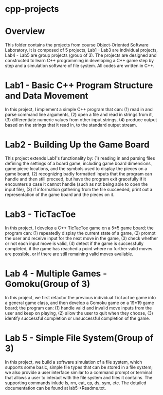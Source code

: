# cpp-projects

# Overview

This folder contains the projects from course Object-Oriented Software Laboratory. It is composed of 5 projects, Lab1 - Lab3 are individual projects, Lab4 - Lab5 are group projects (group of 3). The projects are designed and constructed to learn C++ programming in developing a C++ game step by step and a simulation software of file system. All codes are written in C++.

# Lab1 - Basic C++ Program Structure and Data Movement

In this project, I implement a simple C++ program that can:
  (1) read in and parse command line arguments,
  (2) open a file and read in strings from it,
  (3) differentiate numeric values from other input strings,
  (4) produce output based on the strings that it read in, to the standard output stream.

# Lab2 - Building Up the Game Board

This project extends Lab1's functionality by:
  (1) reading in and parsing files defining the settings of a board game, including game board dimensions, game piece locations, and the symbols used to display the pieces on a game board,
  (2) recognizing badly formatted inputs that the program can handle and then still proceed, but have the program exit gracefully if it encounters a case it cannot handle (such as not being able to
open the input file),
  (3) if information gathering from the file succeeded, print out a representation of the game board and the pieces on it.

# Lab3 - TicTacToe

In this project, I develop a C++ TicTacToe game on a 5*5 game board; the program can:
  (1) repeatedly display the current state of a game,
  (2) prompt the user and receive input for the next move in the game,
  (3) check whether or not each input move is valid,
  (4) detect if the game is successfully completed, if the game has reached a point where no further valid moves are possible, or if there are still remaining valid moves available.

# Lab 4 - Multiple Games -  Gomoku(Group of 3)

In this project, we first refactor the previous individual TicTacToe game into a general game class, and then develop a Gomoku game on a 19*19 game board; the program can:
  (1) handle valid and invalid move inputs from the user and keep on playing,
  (2) allow the user to quit when they choose,
  (3) identify successful completion or unsuccessful completion of the game.

# Lab 5 - Simple File System(Group of 3)

In this project, we build a software simulation of a file system, which supports some basic, simple file types that can be stored in a file system; we also provide a user interface similar to a command prompt or terminal that allows a user to interact with the file system and files it contains.
The supporting commands inlude ls, rm, cat, cp, ds, sym, etc. The detailed documentation can be found at lab5->Readme.txt.
